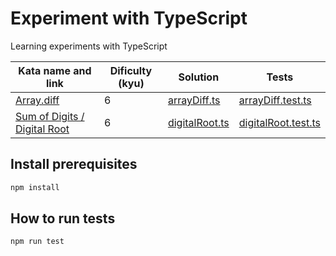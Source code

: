 # Experiment with TypeScript

Learning experiments with TypeScript

| Kata name and link                                                                                      | Dificulty (kyu) | Solution                               | Tests                                              |
|-------------------------------------|-----------------|-----------------------|----------------------------------------------------|
| [Array.diff](https://www.codewars.com/kata/523f5d21c841566fde000009/train/typescript)                   | 6               | [arrayDiff.ts](./src/arrayDiff.ts)   | [arrayDiff.test.ts](./tests/arrayDiff.test.ts)     |
| [Sum of Digits / Digital Root](https://www.codewars.com/kata/541c8630095125aba6000c00/train/typescript) | 6               | [digitalRoot.ts](./src/digitalRoot.ts) | [digitalRoot.test.ts](./tests/digitalRoot.test.ts) |

## Install prerequisites

```bash
npm install
```

## How to run tests

```bash
npm run test
```
